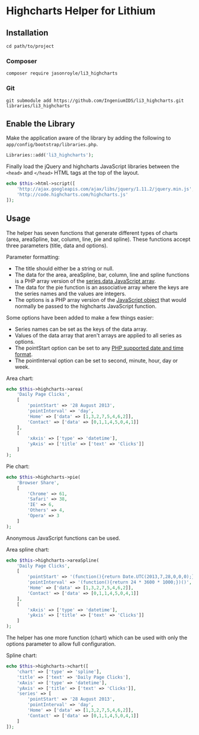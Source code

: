 # Highcharts Helper for Lithium

## Installation

```
cd path/to/project
```

### Composer

```
composer require jasonroyle/li3_highcharts
```

### Git

```
git submodule add https://github.com/IngeniumIDS/li3_highcharts.git libraries/li3_highcharts
```

## Enable the Library

Make the application aware of the library by adding the following to `app/config/bootstrap/libraries.php`.

```php
Libraries::add('li3_highcharts');
```

Finally load the jQuery and highcharts JavaScript libraries between the `<head>` and `</head>` HTML tags at the top of the layout.

```php
echo $this->html->script([
	'http://ajax.googleapis.com/ajax/libs/jquery/1.11.2/jquery.min.js',
	'http://code.highcharts.com/highcharts.js'
]);
```

## Usage

The helper has seven functions that generate different types of charts (area, areaSpline, bar, column, line, pie and spline). These functions accept three parameters (title, data and options).

Parameter formatting:

* The title should either be a string or null.
* The data for the area, areaSpline, bar, column, line and spline functions is a PHP array version of the [series.data JavaScript array](http://api.highcharts.com/highcharts#series.data).
* The data for the pie function is an associative array where the keys are the series names and the values are integers.
* The options is a PHP array version of the [JavaScript object](http://api.highcharts.com/highcharts) that would normally be passed to the highcharts JavaScript function.

Some options have been added to make a few things easier:

* Series names can be set as the keys of the data array.
* Values of the data array that aren't arrays are applied to all series as options.
* The pointStart option can be set to any [PHP supported date and time format](http://www.php.net/manual/en/datetime.formats.php).
* The pointInterval option can be set to second, minute, hour, day or week.

Area chart:

```php
echo $this->highcharts->area(
	'Daily Page Clicks',
	[
		'pointStart' => '28 August 2013',
		'pointInterval' => 'day',
		'Home' => ['data' => [1,3,2,7,5,4,6,2]],
		'Contact' => ['data' => [0,1,1,4,5,0,4,1]]
	],
	[
		'xAxis' => ['type' => 'datetime'],
		'yAxis' => ['title' => ['text' => 'Clicks']]
	]
);
```

Pie chart:

```php
echo $this->highcharts->pie(
	'Browser Share',
	[
		'Chrome' => 61,
		'Safari' => 38,
		'IE' => 6,
		'Others' => 4,
		'Opera' => 3
	]
);
```

Anonymous JavaScript functions can be used.

Area spline chart:

```php
echo $this->highcharts->areaSpline(
	'Daily Page Clicks',
	[
		'pointStart' => '(function(){return Date.UTC(2013,7,28,0,0,0);})()',
		'pointInterval' => '(function(){return 24 * 3600 * 1000;})()',
		'Home' => ['data' => [1,3,2,7,5,4,6,2]],
		'Contact' => ['data' => [0,1,1,4,5,0,4,1]]
	],
	[
		'xAxis' => ['type' => 'datetime'],
		'yAxis' => ['title' => ['text' => 'Clicks']]
	]
);
```

The helper has one more function (chart) which can be used with only the options parameter to allow full configuration.

Spline chart:

```php
echo $this->highcharts->chart([
	'chart' => ['type' => 'spline'],
	'title' => ['text' => 'Daily Page Clicks'],
	'xAxis' => ['type' => 'datetime'],
	'yAxis' => ['title' => ['text' => 'Clicks']],
	'series' => [
		'pointStart' => '28 August 2013',
		'pointInterval' => 'day',
		'Home' => ['data' => [1,3,2,7,5,4,6,2]],
		'Contact' => ['data' => [0,1,1,4,5,0,4,1]]
	]
]);
```
